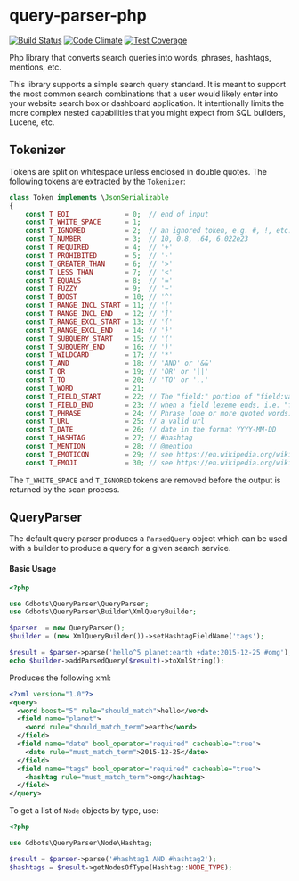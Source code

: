 query-parser-php
=============

[![Build Status](https://api.travis-ci.org/gdbots/query-parser-php.svg)](https://travis-ci.org/gdbots/query-parser-php)
[![Code Climate](https://codeclimate.com/github/gdbots/query-parser-php/badges/gpa.svg)](https://codeclimate.com/github/gdbots/query-parser-php)
[![Test Coverage](https://codeclimate.com/github/gdbots/query-parser-php/badges/coverage.svg)](https://codeclimate.com/github/gdbots/query-parser-php/coverage)

Php library that converts search queries into words, phrases, hashtags, mentions, etc.

This library supports a simple search query standard. It is meant to support the most common search combinations that a
user would likely enter into your website search box or dashboard application.  It intentionally limits the more complex nested capabilities
that you might expect from SQL builders, Lucene, etc.


## Tokenizer
Tokens are split on whitespace unless enclosed in double quotes.  The following tokens are extracted by the `Tokenizer`:

``` php
class Token implements \JsonSerializable
{
    const T_EOI              = 0;  // end of input
    const T_WHITE_SPACE      = 1;
    const T_IGNORED          = 2;  // an ignored token, e.g. #, !, etc.  when found by themselves, don't do anything with them.
    const T_NUMBER           = 3;  // 10, 0.8, .64, 6.022e23
    const T_REQUIRED         = 4;  // '+'
    const T_PROHIBITED       = 5;  // '-'
    const T_GREATER_THAN     = 6;  // '>'
    const T_LESS_THAN        = 7;  // '<'
    const T_EQUALS           = 8;  // '='
    const T_FUZZY            = 9;  // '~'
    const T_BOOST            = 10; // '^'
    const T_RANGE_INCL_START = 11; // '['
    const T_RANGE_INCL_END   = 12; // ']'
    const T_RANGE_EXCL_START = 13; // '{'
    const T_RANGE_EXCL_END   = 14; // '}'
    const T_SUBQUERY_START   = 15; // '('
    const T_SUBQUERY_END     = 16; // ')'
    const T_WILDCARD         = 17; // '*'
    const T_AND              = 18; // 'AND' or '&&'
    const T_OR               = 19; // 'OR' or '||'
    const T_TO               = 20; // 'TO' or '..'
    const T_WORD             = 21;
    const T_FIELD_START      = 22; // The "field:" portion of "field:value".
    const T_FIELD_END        = 23; // when a field lexeme ends, i.e. "field:value". This token has no value.
    const T_PHRASE           = 24; // Phrase (one or more quoted words)
    const T_URL              = 25; // a valid url
    const T_DATE             = 26; // date in the format YYYY-MM-DD
    const T_HASHTAG          = 27; // #hashtag
    const T_MENTION          = 28; // @mention
    const T_EMOTICON         = 29; // see https://en.wikipedia.org/wiki/Emoticon
    const T_EMOJI            = 30; // see https://en.wikipedia.org/wiki/Emoji
```
The `T_WHITE_SPACE` and `T_IGNORED` tokens are removed before the output is returned by the scan process.


## QueryParser

The default query parser produces a `ParsedQuery` object which can be used with a builder to produce a query
for a given search service.


#### Basic Usage

``` php
<?php

use Gdbots\QueryParser\QueryParser;
use Gdbots\QueryParser\Builder\XmlQueryBuilder;

$parser  = new QueryParser();
$builder = (new XmlQueryBuilder())->setHashtagFieldName('tags');

$result = $parser->parse('hello^5 planet:earth +date:2015-12-25 #omg');
echo $builder->addParsedQuery($result)->toXmlString();
```
Produces the following xml:
``` xml
<?xml version="1.0"?>
<query>
  <word boost="5" rule="should_match">hello</word>
  <field name="planet">
    <word rule="should_match_term">earth</word>
  </field>
  <field name="date" bool_operator="required" cacheable="true">
    <date rule="must_match_term">2015-12-25</date>
  </field>
  <field name="tags" bool_operator="required" cacheable="true">
    <hashtag rule="must_match_term">omg</hashtag>
  </field>
</query>
```

To get a list of `Node` objects by type, use:

``` php
<?php

use Gdbots\QueryParser\Node\Hashtag;

$result = $parser->parse('#hashtag1 AND #hashtag2');
$hashtags = $result->getNodesOfType(Hashtag::NODE_TYPE);
```
